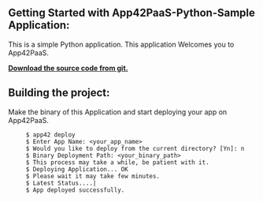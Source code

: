 Getting Started with App42PaaS-Python-Sample Application:
----------------------------------------------------

This is a simple Python application. This application Welcomes you to App42PaaS.

<b>[Download the source code from git.](https://github.com/shephertz/App42PaaS-Python-Sample/archive/master.zip)</b>


Building the project:
----------------------

 Make the binary of this Application and start deploying your app on App42PaaS.
        
         $ app42 deploy
         $ Enter App Name: <your_app_name>
         $ Would you like to deploy from the current directory? [Yn]: n
         $ Binary Deployment Path: <your_binary_path>
         $ This process may take a while, be patient with it.
         $ Deploying Application... OK
         $ Please wait it may take few minutes.
         $ Latest Status....|
         $ App deployed successfully.
